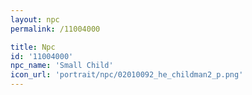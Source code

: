 ```yaml
---
layout: npc
permalink: /11004000

title: Npc
id: '11004000'
npc_name: 'Small Child'
icon_url: 'portrait/npc/02010092_he_childman2_p.png'
---
```

